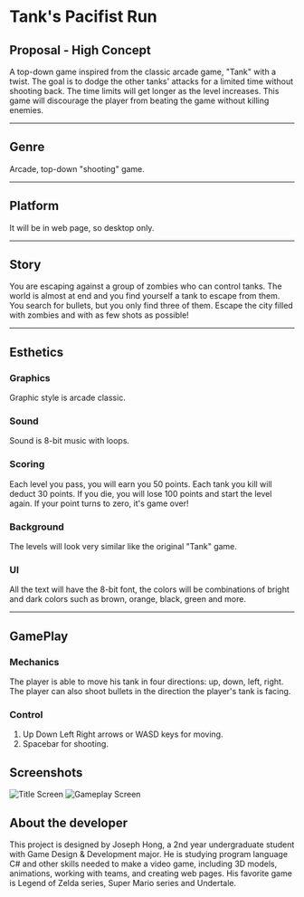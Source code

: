 # Tank's Pacifist Run
## Proposal - High Concept
A top-down game inspired from the classic arcade game, "Tank" with a twist. The goal is to dodge the other tanks' attacks for a limited time without shooting back. The time limits will get longer as the level increases. This game will discourage the player from beating the game without killing enemies.
_____ 
## Genre
Arcade, top-down "shooting" game. 
_____
## Platform
It will be in web page, so desktop only.
_____
## Story
You are escaping against a group of zombies who can control tanks. The world is almost at end and you find yourself a tank to escape from them. You search for bullets, but you only find three of them. Escape the city filled with zombies and with as few shots as possible!
_____
## Esthetics
### Graphics
Graphic style is arcade classic.
### Sound
Sound is 8-bit music with loops.
### Scoring 
Each level you pass, you will earn you 50 points. Each tank you kill will deduct 30 points. If you die, you will lose 100 points and start the level again. If your point turns to zero, it's game over!
### Background
The levels will look very similar like the original "Tank" game.
### UI
All the text will have the 8-bit font, the colors will be combinations of bright and dark colors such as brown, orange, black, green and more. 
______
## GamePlay
### Mechanics
The player is able to move his tank in four directions: up, down, left, right. The player can also shoot bullets in the direction the player's tank is facing. 
### Control
1. Up Down Left Right arrows or WASD keys for moving.
2. Spacebar for shooting.
## Screenshots
![Title Screen](/project1/media/TankTitle.jpg)
![Gameplay Screen](/project1/media/TankGamePlay.jpg)
## About the developer
This project is designed by Joseph Hong, a 2nd year undergraduate student with Game Design & Development major. He is studying program language C# and other skills needed to make a video game, including 3D models, animations, working with teams, and creating web pages. His favorite game is Legend of Zelda series, Super Mario series and Undertale.

